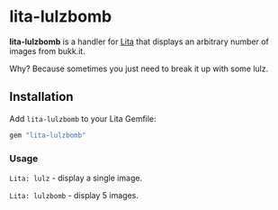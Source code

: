 # lita-lulzbomb

**lita-lulzbomb** is a handler for [Lita](https://github.com/jimmycuadra/lita) that displays an arbitrary number of images from bukk.it. 

Why?  Because sometimes you just need to break it up with some lulz.

## Installation

Add `lita-lulzbomb` to your Lita Gemfile:
``` ruby
gem "lita-lulzbomb"
```

### Usage
`Lita: lulz` - display a single image.

`Lita: lulzbomb` - display 5 images.